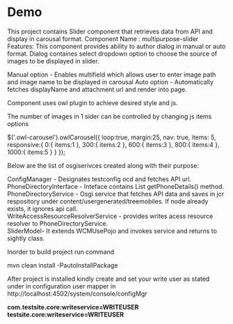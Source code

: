 # Demo
This project contains Slider component that retrieves data from API and display in carousal format.
Component Name : multipurpose-slider
Features: This component provides ability to author dialog in manual or auto format.
Dialog containes select dropdown option to choose the source of images to be displayed in slider.

Manual option - Enables multifield which allows user to enter image path and image name to be displayed in carousal
Auto option - Automatically fetches displayName and attachment url and render into page.

Component uses owl plugin to achieve desired style and js.

The number of images in 1 sider can be controlled by changing js items options

$('.owl-carousel').owlCarousel({
    loop:true,
    margin:25,
    nav: true,
    items: 5,
    responsive:{
        0:{
            items:1
        },
         300:{
            items:2
        },
        600:{
            items:3
        },
        800:{
            items:4
        },
        1000:{
            items:5
        }
    }
});


Below are the list of osgiserivces created along with their purpose:

ConfigManager - Designates testconfig ocd and fetches API url.<br>
PhoneDirectoryInterface - Inteface contains  List<PhoneDirectoryModel> getPhoneDetails() method.<br>
PhoneDirectoryService - Osgi service that fetches API data and saves in jcr respository under content/usergenerated/treemobiles. If node already exists, it ignores api call.<br>
WriteAccessResourceResolverService - provides writes acess resource resolver to PhoneDirectoryService.<br>
SliderModel- It extends WCMUsePojo and invokes service and returns to sightly class.<br>

Inorder to build project run command<br>

mvn clean install -PautoInstallPackage<br>

After project is installed kindly create and set your write user as stated under in configuration user mapper in http://localhost:4502/system/console/configMgr<br>

<b>com.testsite.core:writeservice=WRITEUSER</b>
<b>testsite.core:writeservice=WRITEUSER</b>
